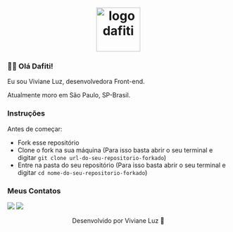 <h1 align="center">
  <img src="https://empbraatsstorage.blob.core.windows.net/atslogos/9e82490a-b46a-4cea-9de0-ad35ba79778e_4.png" alt="logo dafiti" width="100">
</h1>

### ✋🏾 Olá Dafiti!

Eu sou Viviane Luz, desenvolvedora Front-end.

Atualmente moro em São Paulo, SP-Brasil.






### Instruções

Antes de começar:

- Fork esse repositório
- Clone o fork na sua máquina (Para isso basta abrir o seu terminal e digitar `git clone url-do-seu-repositorio-forkado`)
- Entre na pasta do seu repositório (Para isso basta abrir o seu terminal e digitar `cd nome-do-seu-repositorio-forkado`)






### Meus Contatos

<div>
     <a href="https://www.linkedin.com/in/viviane-luz/-45875016a" target="_blank"><img src="https://img.shields.io/badge/-LinkedIn-%230077B5?style=for-the-badge&logo=linkedin&logoColor=white" target="_blank"></a> 
<a href = "mailto:contatovivianesluzz@gmail.com"><img src="https://img.shields.io/badge/-Gmail-%23333?style=for-the-badge&logo=gmail&logoColor=white" target="_blank"></a>

</div> 




<p align="center">
  Desenvolvido por Viviane Luz 🚀
</p>
